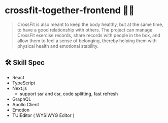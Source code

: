 # crossfit-together-frontend  :weight_lifting_man:
> CrossFit is also meant to keep the body healthy, but at the same time, to have a good relationship with others. The project can manage CrossFit exercise records, share records with people in the box, and allow them to feel a sense of belonging, thereby helping them with physical health and emotional stability.

## :hammer_and_wrench: Skill Spec
+ React
+ TypeScript
+ Next.js
    + support ssr and csr, code splitting, fast refresh
+ GraphQL
+ Apollo Client
+ Emotion
+ TUIEditor ( WYSIWYG Editor )
